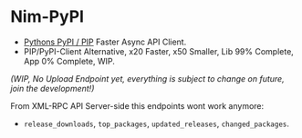# Nim-PyPI

- [Pythons PyPI / PIP](https://pypi.org) Faster Async API Client.
- PIP/PyPI-Client Alternative, x20 Faster, x50 Smaller, Lib 99% Complete, App 0% Complete, WIP.

*(WIP, No Upload Endpoint yet, everything is subject to change on future, join the development!)*


From XML-RPC API Server-side this endpoints wont work anymore:

- `release_downloads`, `top_packages`, `updated_releases`, `changed_packages`.

<!--
  https://chriswarrick.com/blog/2018/07/17/pipenv-promises-a-lot-delivers-very-little/
  https://github.com/ofek/hatch
  https://github.com/sdispater/poetry
-->
